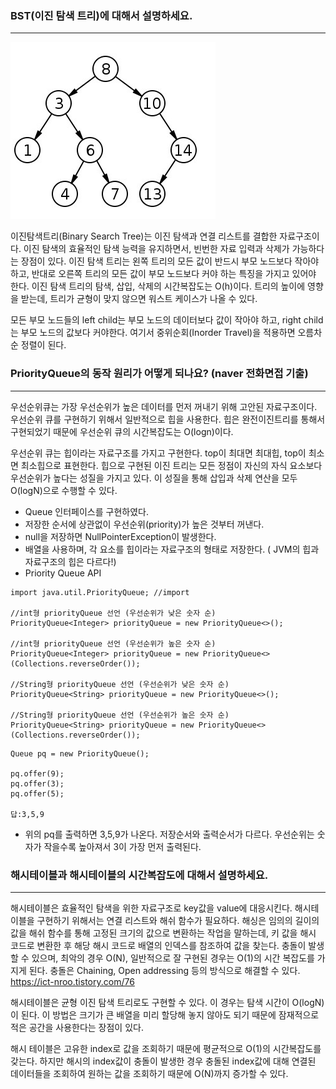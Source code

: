 ### BST(이진 탐색 트리)에 대해서 설명하세요.

<hr/>

![image](./sw_image/bst.png)

이진탐색트리(Binary Search Tree)는 이진 탐색과 연결 리스트를 결합한 자료구조이다. 이진 탐색의 효율적인 탐색 능력을 유지하면서, 빈번한 자료 입력과 삭제가 가능하다는 장점이 있다. 이진 탐색 트리는 왼쪽 트리의 모든 값이 반드시 부모 노드보다 작아야 하고, 반대로 오른쪽 트리의 모든 값이 부모 노드보다 커야 하는 특징을 가지고 있어야 한다. 이진 탐색 트리의 탐색, 삽입, 삭제의 시간복잡도는 O(h)이다. 트리의 높이에 영향을 받는데, 트리가 균형이 맞지 않으면 워스트 케이스가 나올 수 있다.

모든 부모 노드들의 left child는 부모 노드의 데이터보다 값이 작아야 하고, right child는 부모 노드의 값보다 커야한다. 여기서 중위순회(Inorder Travel)을 적용하면 오름차순 정렬이 된다.

### PriorityQueue의 동작 원리가 어떻게 되나요? (naver 전화면접 기출)

<hr/>

우선순위큐는 가장 우선순위가 높은 데이터를 먼저 꺼내기 위해 고안된 자료구조이다. 우선순위 큐를 구현하기 위해서 일반적으로 힙을 사용한다. 힙은 완전이진트리를 통해서 구현되었기 때문에 우선순위 큐의 시간복잡도는 O(logn)이다.

우선순위 큐는 힙이라는 자료구조를 가지고 구현한다. top이 최대면 최대힙, top이 최소면 최소힙으로 표현한다. 힙으로 구현된 이진 트리는 모든 정점이 자신의 자식 요소보다 우선순위가 높다는 성질을 가지고 있다. 이 성질을 통해 삽입과 삭제 연산을 모두 O(logN)으로 수행할 수 있다.

- Queue 인터페이스를 구현하였다.
- 저장한 순서에 상관없이 우선순위(priority)가 높은 것부터 꺼낸다.
- null을 저장하면 NullPointerException이 발생한다.
- 배열을 사용하며, 각 요소를 힙이라는 자료구조의 형태로 저장한다. ( JVM의 힙과 자료구조의 힙은 다르다!)
- Priority Queue API

```
import java.util.PriorityQueue; //import

//int형 priorityQueue 선언 (우선순위가 낮은 숫자 순)
PriorityQueue<Integer> priorityQueue = new PriorityQueue<>();

//int형 priorityQueue 선언 (우선순위가 높은 숫자 순)
PriorityQueue<Integer> priorityQueue = new PriorityQueue<>(Collections.reverseOrder());

//String형 priorityQueue 선언 (우선순위가 낮은 숫자 순)
PriorityQueue<String> priorityQueue = new PriorityQueue<>();

//String형 priorityQueue 선언 (우선순위가 높은 숫자 순)
PriorityQueue<String> priorityQueue = new PriorityQueue<>(Collections.reverseOrder());
```

```
Queue pq = new PriorityQueue();

pq.offer(9);
pq.offer(3);
pq.offer(5);

답:3,5,9
```

- 위의 pq를 출력하면 3,5,9가 나온다. 저장순서와 출력순서가 다르다. 우선순위는 숫자가 작을수록 높아져서 3이 가장 먼저 출력된다.

### 해시테이블과 해시테이블의 시간복잡도에 대해서 설명하세요.

<hr/>

해시테이블은 효율적인 탐색을 위한 자료구조로 key값을 value에 대응시킨다. 해시테이블을 구현하기 위해서는 연결 리스트와 해쉬 함수가 필요하다. 해싱은 임의의 길이의 값을 해쉬 함수를 통해 고정된 크기의 값으로 변환하는 작업을 말하는데, 키 값을 해시 코드로 변환한 후 해당 해시 코드로 배열의 인덱스를 참조하여 값을 찾는다. 충돌이 발생할 수 있으며, 최악의 경우 O(N), 일반적으로 잘 구현된 경우는 O(1)의 시간 복잡도를 가지게 된다. 충돌은 Chaining, Open addressing 등의 방식으로 해결할 수 있다.
https://ict-nroo.tistory.com/76

해시테이블은 균형 이진 탐색 트리로도 구현할 수 있다. 이 경우는 탐색 시간이 O(logN)이 된다. 이 방법은 크기가 큰 배열을 미리 할당해 놓지 않아도 되기 때문에 잠재적으로 적은 공간을 사용한다는 장점이 있다.

해시 테이블은 고유한 index로 값을 조회하기 때문에 평균적으로 O(1)의 시간복잡도를 갖는다. 하지만 해시의 index값이 충돌이 발생한 경우 충돌된 index값에 대해 연결된 데이터들을 조회하여 원하는 값을 조회하기 때문에 O(N)까지 증가할 수 있다.
